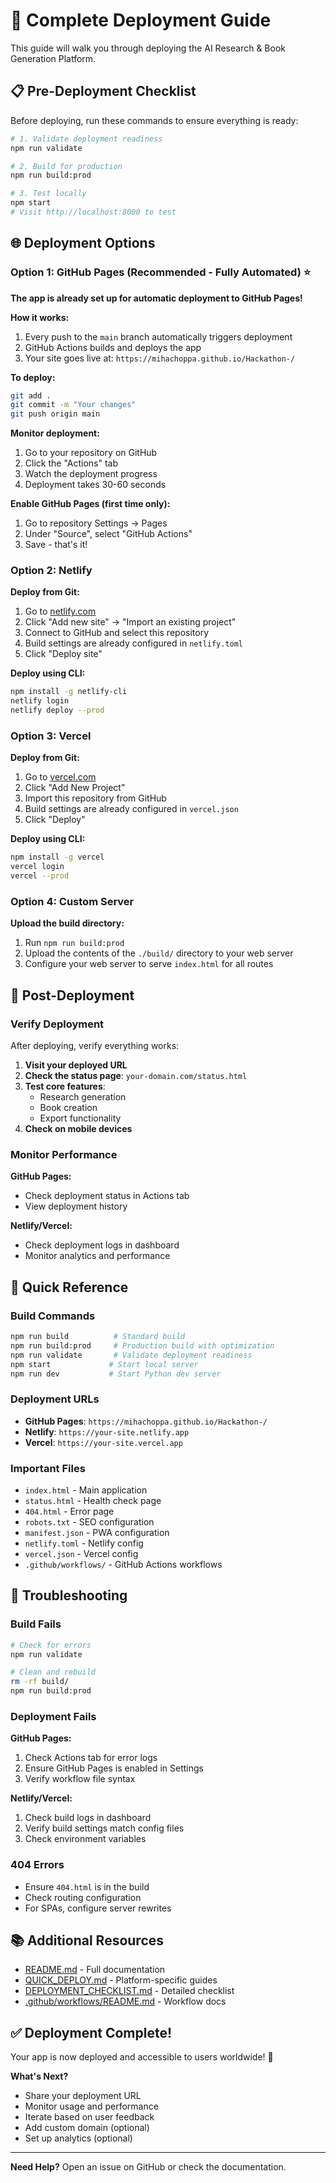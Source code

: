 # 🚀 Complete Deployment Guide

This guide will walk you through deploying the AI Research & Book Generation Platform.

## 📋 Pre-Deployment Checklist

Before deploying, run these commands to ensure everything is ready:

```bash
# 1. Validate deployment readiness
npm run validate

# 2. Build for production
npm run build:prod

# 3. Test locally
npm start
# Visit http://localhost:8000 to test
```

## 🌐 Deployment Options

### Option 1: GitHub Pages (Recommended - Fully Automated) ⭐

**The app is already set up for automatic deployment to GitHub Pages!**

**How it works:**
1. Every push to the `main` branch automatically triggers deployment
2. GitHub Actions builds and deploys the app
3. Your site goes live at: `https://mihachoppa.github.io/Hackathon-/`

**To deploy:**
```bash
git add .
git commit -m "Your changes"
git push origin main
```

**Monitor deployment:**
1. Go to your repository on GitHub
2. Click the "Actions" tab
3. Watch the deployment progress
4. Deployment takes 30-60 seconds

**Enable GitHub Pages (first time only):**
1. Go to repository Settings → Pages
2. Under "Source", select "GitHub Actions"
3. Save - that's it!

### Option 2: Netlify

**Deploy from Git:**
1. Go to [netlify.com](https://netlify.com)
2. Click "Add new site" → "Import an existing project"
3. Connect to GitHub and select this repository
4. Build settings are already configured in `netlify.toml`
5. Click "Deploy site"

**Deploy using CLI:**
```bash
npm install -g netlify-cli
netlify login
netlify deploy --prod
```

### Option 3: Vercel

**Deploy from Git:**
1. Go to [vercel.com](https://vercel.com)
2. Click "Add New Project"
3. Import this repository from GitHub
4. Build settings are already configured in `vercel.json`
5. Click "Deploy"

**Deploy using CLI:**
```bash
npm install -g vercel
vercel login
vercel --prod
```

### Option 4: Custom Server

**Upload the build directory:**
1. Run `npm run build:prod`
2. Upload the contents of the `./build/` directory to your web server
3. Configure your web server to serve `index.html` for all routes

## 🔧 Post-Deployment

### Verify Deployment

After deploying, verify everything works:

1. **Visit your deployed URL**
2. **Check the status page**: `your-domain.com/status.html`
3. **Test core features**:
   - Research generation
   - Book creation
   - Export functionality
4. **Check on mobile devices**

### Monitor Performance

**GitHub Pages:**
- Check deployment status in Actions tab
- View deployment history

**Netlify/Vercel:**
- Check deployment logs in dashboard
- Monitor analytics and performance

## 🎯 Quick Reference

### Build Commands

```bash
npm run build          # Standard build
npm run build:prod     # Production build with optimization
npm run validate       # Validate deployment readiness
npm start             # Start local server
npm run dev           # Start Python dev server
```

### Deployment URLs

- **GitHub Pages**: `https://mihachoppa.github.io/Hackathon-/`
- **Netlify**: `https://your-site.netlify.app`
- **Vercel**: `https://your-site.vercel.app`

### Important Files

- `index.html` - Main application
- `status.html` - Health check page
- `404.html` - Error page
- `robots.txt` - SEO configuration
- `manifest.json` - PWA configuration
- `netlify.toml` - Netlify config
- `vercel.json` - Vercel config
- `.github/workflows/` - GitHub Actions workflows

## 🐛 Troubleshooting

### Build Fails

```bash
# Check for errors
npm run validate

# Clean and rebuild
rm -rf build/
npm run build:prod
```

### Deployment Fails

**GitHub Pages:**
1. Check Actions tab for error logs
2. Ensure GitHub Pages is enabled in Settings
3. Verify workflow file syntax

**Netlify/Vercel:**
1. Check build logs in dashboard
2. Verify build settings match config files
3. Check environment variables

### 404 Errors

- Ensure `404.html` is in the build
- Check routing configuration
- For SPAs, configure server rewrites

## 📚 Additional Resources

- [README.md](README.md) - Full documentation
- [QUICK_DEPLOY.md](QUICK_DEPLOY.md) - Platform-specific guides
- [DEPLOYMENT_CHECKLIST.md](DEPLOYMENT_CHECKLIST.md) - Detailed checklist
- [.github/workflows/README.md](.github/workflows/README.md) - Workflow docs

## ✅ Deployment Complete!

Your app is now deployed and accessible to users worldwide! 🎉

**What's Next?**
- Share your deployment URL
- Monitor usage and performance
- Iterate based on user feedback
- Add custom domain (optional)
- Set up analytics (optional)

---

**Need Help?** Open an issue on GitHub or check the documentation.
